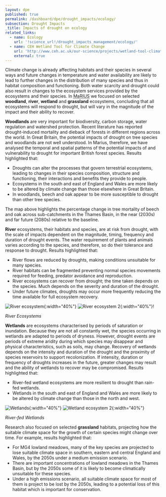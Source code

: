 ```yaml
---
layout: dpe
published: true
permalink: /dashboard/dpe/drought_impacts/ecology/
subsection: Drought Impacts
_title: Impacts of drought on ecology
related_links:
  - name: Ecology
    url: '!science_url!/drought_impacts_management/ecology/'
  - name: CEH Wetland Tool for Climate Change
    url: 'http://www.ceh.ac.uk/our-science/projects/wetland-tool-climate-change'
    external: true
---
```

Climate change is already affecting habitats and their species in several ways and future changes in temperature and water availability are likely to lead to further changes in the distribution of many species and thus in habitat composition and functioning. Both water scarcity and drought could also result in changes to the ecosystem services provided by the ecosystems and their species. In <abbr title="Managing the Risks, Impacts and Uncertainties of drought and water Scarcity">MaRIUS</abbr> we focused on selected **woodland**, **river**, **wetland** and **grassland** ecosystems, concluding that all ecosystems will respond to drought, but will vary in the magnitude of the impact and their ability to recover.

<!-- interactive goes here -->

**Woodlands** are very important for biodiversity, carbon storage, water regulation and watershed protection. Recent literature has reported drought-induced mortality and dieback of forests in different regions across the world. In Great Britain, the potential impacts of drought on tree species and woodlands are not well understood. In Marius, therefore, we have analysed the temporal and spatial patterns of the potential impacts of and vulnerability to drought for important British forest species. Results highlighted that:

- Droughts can alter the processes that govern terrestrial ecosystems, leading to changes in their species composition, structure and functioning, their interactions and benefits they provide to people. 
- Ecosystems in the south and east of England and Wales are more likely to be altered by climate change than those elsewhere in Great Britain.
- In woodlands, beech and oak appear to be more susceptible to drought than other tree species.

The map above highlights the percentage change in tree mortality of beech and oak across sub-catchments in the Thames Basin, in the near (2030s) and far future (2080s) relative to the baseline.   


**River** ecosystems, their habitats and species, are at risk from drought, with the scale of impacts dependent on the magnitude, timing, frequency and duration of drought events. The water requirement of plants and animals varies according to the species, and therefore, so do their tolerance and response to drought. Results highlighted that:

- River flows are reduced by droughts, making conditions unsuitable for many species.
- River habitats can be fragmented preventing normal species movements required for feeding, predator avoidance and reproduction.
- River ecosystems can recover from drought; the time taken depends on the species. Much depends on the severity and duration of the drought.
- Under future climates, droughts may occur more frequently reducing the time available for full ecosystem recovery.
    
![River ecosystem]({{site.baseurl}}/_pages/dashboard/dpe/drought_impacts/river_ecosystem_1.png){:width="40%"}  ![River ecosystem 2]({{site.baseurl}}/_pages/dashboard/dpe/drought_impacts/river_ecosystem_2.png){:width="40%"}!

     
_River Ecosystems_
    
**Wetlands** are ecosystems characterised by periods of saturation or inundation. Because they are not all constantly wet, the species occurring in wetlands are adapted to periods of dryness. However, drought events are periods of extreme aridity during which species may disappear and physical characteristics, such as soils, may change. Recovery of wetlands depends on the intensity and duration of the drought and the proximity of species reservoirs to support recolonization. If intensity, duration or frequency of droughts increases in the future, greater changes may result and the ability of wetlands to recover may be compromised. Results highlighted that:

- River-fed wetland ecosystems are more resilient to drought than rain-fed wetlands.
- Wetlands in the south and east of England and Wales are more likely to be altered by climate change than those in the north and west.
   
![Wetlands]({{site.baseurl}}/_pages/dashboard/dpe/drought_impacts/wetland_pic_1.jpg){:width="40%"}  ![Wetland ecosystem 2]({{site.baseurl}}/_pages/dashboard/dpe/drought_impacts/wetland_pic_2.jpg){:width="40%"}

    
_River-fed Wetlands_

Research also focused on selected **grassland** habitats, projecting how the suitable climate space for the growth of certain species might change over time. For example, results highlighted that:

- For MG4 lowland meadows, many of the key species are projected to lose suitable climate space in southern, eastern and central England and Wales, by the 2050s under a medium emission scenario.
- There are important concentrations of lowland meadows in the Thames Basin, but by the 2050s some of it is likely to become climatically unsuitable for these species.
- Under a high emissions scenario, all suitable climate space for most of them is project to be lost by the 2050s, leading to a potential loss of this habitat which is important for conservation.
